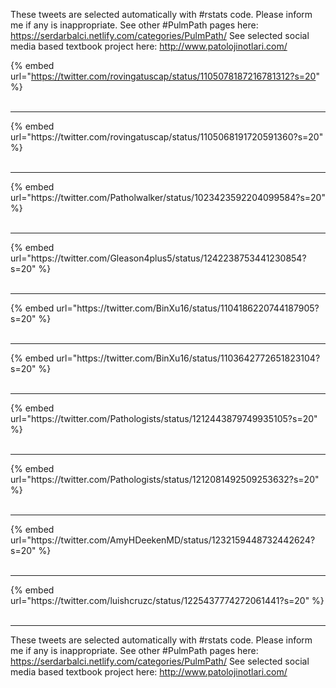 

These tweets are selected automatically with #rstats code. Please inform me if any is inappropriate.
See other #PulmPath pages here: https://serdarbalci.netlify.com/categories/PulmPath/ 
See selected social media based textbook project here: http://www.patolojinotlari.com/

{% embed url="https://twitter.com/rovingatuscap/status/1105078187216781312?s=20" %}<br>
<br>
<hr>
{% embed url="https://twitter.com/rovingatuscap/status/1105068191720591360?s=20" %}<br>
<br>
<hr>
{% embed url="https://twitter.com/Patholwalker/status/1023423592204099584?s=20" %}<br>
<br>
<hr>
{% embed url="https://twitter.com/Gleason4plus5/status/1242238753441230854?s=20" %}<br>
<br>
<hr>
{% embed url="https://twitter.com/BinXu16/status/1104186220744187905?s=20" %}<br>
<br>
<hr>
{% embed url="https://twitter.com/BinXu16/status/1103642772651823104?s=20" %}<br>
<br>
<hr>
{% embed url="https://twitter.com/Pathologists/status/1212443879749935105?s=20" %}<br>
<br>
<hr>
{% embed url="https://twitter.com/Pathologists/status/1212081492509253632?s=20" %}<br>
<br>
<hr>
{% embed url="https://twitter.com/AmyHDeekenMD/status/1232159448732442624?s=20" %}<br>
<br>
<hr>
{% embed url="https://twitter.com/luishcruzc/status/1225437774272061441?s=20" %}<br>
<br>
<hr>


These tweets are selected automatically with #rstats code. Please inform me if any is inappropriate.
See other #PulmPath pages here: https://serdarbalci.netlify.com/categories/PulmPath/ 
See selected social media based textbook project here: http://www.patolojinotlari.com/
